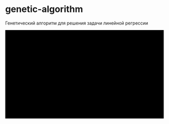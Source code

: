 # genetic-algorithm
Генетический алгоритм для решения задачи линейной регрессии
<p align="center" width="100%">
  <img src="https://github.com/LIvanoff/genetic-algorithm/blob/master/plot/genalg_for_regression.gif"" />
</p>

